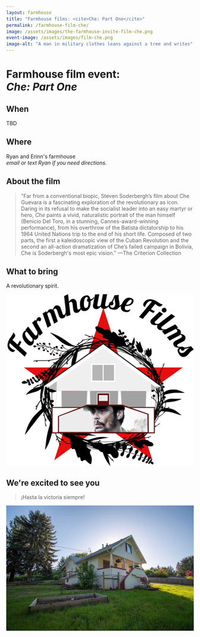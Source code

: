 ```yaml
---
layout: farmhouse
title: "Farmhouse films: <cite>Che: Part One</cite>"
permalink: /farmhouse-film-che/
image: /assets/images/the-farmhouse-invite-film-che.png
event-image: /assets/images/film-che.png
image-alt: "A man in military clothes leans against a tree and writes"
---
```


<h1>Farmhouse film event:<br> 
<cite>Che: Part One</cite></h1>

## When

TBD

## Where
Ryan and Erinn's farmhouse
<br><em>email or text Ryan if you need directions.</em>

## About the film

> "Far from a conventional biopic, Steven Soderbergh’s film about Che Guevara is a fascinating exploration of the revolutionary as icon. Daring in its refusal to make the socialist leader into an easy martyr or hero, <cite>Che</cite> paints a vivid, naturalistic portrait of the man himself (Benicio Del Toro, in a stunning, Cannes-award-winning performance), from his overthrow of the Batista dictatorship to his 1964 United Nations trip to the end of his short life. Composed of two parts, the first a kaleidoscopic view of the Cuban Revolution and the second an all-action dramatization of Che’s failed campaign in Bolivia, Che is Soderbergh's most epic vision." —The Criterion Collection

## What to bring
A revolutionary spirit. 

![The farmhouse logo, a botanical theme, with the logo for the dune film, which is the word dune with an eclipse logo](/assets/images/the-farmhouse-invite-film-che.png)

## We're excited to see you

> ¡Hasta la victoria siempre!


![The Farmhouse in the gloaming](/assets/images/farmhouse.jpg)